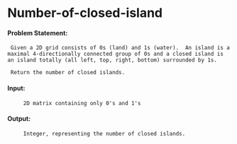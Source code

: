 # Number-of-closed-island

#### Problem Statement:

     Given a 2D grid consists of 0s (land) and 1s (water).  An island is a maximal 4-directionally connected group of 0s and a closed island is an island totally (all left, top, right, bottom) surrounded by 1s.

     Return the number of closed islands.

#### Input:
         2D matrix containing only 0's and 1's
#### Output:  
         Integer, representing the number of closed islands.
